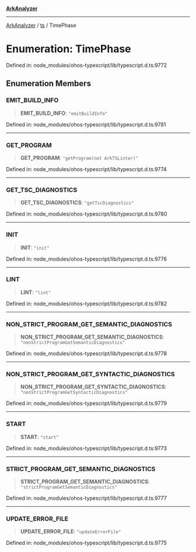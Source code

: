 [**ArkAnalyzer**](../../../../README.md)

***

[ArkAnalyzer](../../../../globals.md) / [ts](../README.md) / TimePhase

# Enumeration: TimePhase

Defined in: node\_modules/ohos-typescript/lib/typescript.d.ts:9772

## Enumeration Members

### EMIT\_BUILD\_INFO

> **EMIT\_BUILD\_INFO**: `"emitBuildInfo"`

Defined in: node\_modules/ohos-typescript/lib/typescript.d.ts:9781

***

### GET\_PROGRAM

> **GET\_PROGRAM**: `"getProgram(not ArkTSLinter)"`

Defined in: node\_modules/ohos-typescript/lib/typescript.d.ts:9774

***

### GET\_TSC\_DIAGNOSTICS

> **GET\_TSC\_DIAGNOSTICS**: `"getTscDiagnostics"`

Defined in: node\_modules/ohos-typescript/lib/typescript.d.ts:9780

***

### INIT

> **INIT**: `"init"`

Defined in: node\_modules/ohos-typescript/lib/typescript.d.ts:9776

***

### LINT

> **LINT**: `"lint"`

Defined in: node\_modules/ohos-typescript/lib/typescript.d.ts:9782

***

### NON\_STRICT\_PROGRAM\_GET\_SEMANTIC\_DIAGNOSTICS

> **NON\_STRICT\_PROGRAM\_GET\_SEMANTIC\_DIAGNOSTICS**: `"nonStrictProgramGetSemanticDiagnostics"`

Defined in: node\_modules/ohos-typescript/lib/typescript.d.ts:9778

***

### NON\_STRICT\_PROGRAM\_GET\_SYNTACTIC\_DIAGNOSTICS

> **NON\_STRICT\_PROGRAM\_GET\_SYNTACTIC\_DIAGNOSTICS**: `"nonStrictProgramGetSyntacticDiagnostics"`

Defined in: node\_modules/ohos-typescript/lib/typescript.d.ts:9779

***

### START

> **START**: `"start"`

Defined in: node\_modules/ohos-typescript/lib/typescript.d.ts:9773

***

### STRICT\_PROGRAM\_GET\_SEMANTIC\_DIAGNOSTICS

> **STRICT\_PROGRAM\_GET\_SEMANTIC\_DIAGNOSTICS**: `"strictProgramGetSemanticDiagnostics"`

Defined in: node\_modules/ohos-typescript/lib/typescript.d.ts:9777

***

### UPDATE\_ERROR\_FILE

> **UPDATE\_ERROR\_FILE**: `"updateErrorFile"`

Defined in: node\_modules/ohos-typescript/lib/typescript.d.ts:9775
